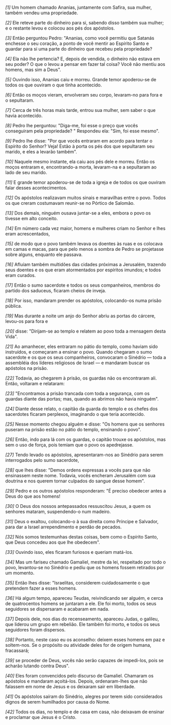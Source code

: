 *[1]* Um homem chamado Ananias, juntamente com Safira, sua mulher, também vendeu uma propriedade.

*[2]* Ele reteve parte do dinheiro para si, sabendo disso também sua mulher; e o restante levou e colocou aos pés dos apóstolos.

*[3]* Então perguntou Pedro: "Ananias, como você permitiu que Satanás enchesse o seu coração, a ponto de você mentir ao Espírito Santo e guardar para si uma parte do dinheiro que recebeu pela propriedade?

*[4]* Ela não lhe pertencia? E, depois de vendida, o dinheiro não estava em seu poder? O que o levou a pensar em fazer tal coisa? Você não mentiu aos homens, mas sim a Deus".

*[5]* Ouvindo isso, Ananias caiu e morreu. Grande temor apoderou-se de todos os que ouviram o que tinha acontecido.

*[6]* Então os moços vieram, envolveram seu corpo, levaram-no para fora e o sepultaram.

*[7]* Cerca de três horas mais tarde, entrou sua mulher, sem saber o que havia acontecido.

*[8]* Pedro lhe perguntou: "Diga-me, foi esse o preço que vocês conseguiram pela propriedade? " Respondeu ela: "Sim, foi esse mesmo".

*[9]* Pedro lhe disse: "Por que vocês entraram em acordo para tentar o Espírito do Senhor? Veja! Estão à porta os pés dos que sepultaram seu marido, e eles a levarão também".

*[10]* Naquele mesmo instante, ela caiu aos pés dele e morreu. Então os moços entraram e, encontrando-a morta, levaram-na e a sepultaram ao lado de seu marido.

*[11]* E grande temor apoderou-se de toda a igreja e de todos os que ouviram falar desses acontecimentos.

*[12]* Os apóstolos realizavam muitos sinais e maravilhas entre o povo. Todos os que creram costumavam reunir-se no Pórtico de Salomão.

*[13]* Dos demais, ninguém ousava juntar-se a eles, embora o povo os tivesse em alto conceito.

*[14]* Em número cada vez maior, homens e mulheres criam no Senhor e lhes eram acrescentados,

*[15]* de modo que o povo também levava os doentes às ruas e os colocava em camas e macas, para que pelo menos a sombra de Pedro se projetasse sobre alguns, enquanto ele passava.

*[16]* Afluíam também multidões das cidades próximas a Jerusalém, trazendo seus doentes e os que eram atormentados por espíritos imundos; e todos eram curados.

*[17]* Então o sumo sacerdote e todos os seus companheiros, membros do partido dos saduceus, ficaram cheios de inveja.

*[18]* Por isso, mandaram prender os apóstolos, colocando-os numa prisão pública.

*[19]* Mas durante a noite um anjo do Senhor abriu as portas do cárcere, levou-os para fora e

*[20]* disse: "Dirijam-se ao templo e relatem ao povo toda a mensagem desta Vida".

*[21]* Ao amanhecer, eles entraram no pátio do templo, como haviam sido instruídos, e começaram a ensinar o povo. Quando chegaram o sumo sacerdote e os que os seus companheiros, convocaram o Sinédrio — toda a assembléia dos líderes religiosos de Israel — e mandaram buscar os apóstolos na prisão.

*[22]* Todavia, ao chegarem à prisão, os guardas não os encontraram ali. Então, voltaram e relataram:

*[23]* "Encontramos a prisão trancada com toda a segurança, com os guardas diante das portas; mas, quando as abrimos não havia ninguém".

*[24]* Diante desse relato, o capitão da guarda do templo e os chefes dos sacerdotes ficaram perplexos, imaginando o que teria acontecido.

*[25]* Nesse momento chegou alguém e disse: "Os homens que os senhores puseram na prisão estão no pátio do templo, ensinando o povo".

*[26]* Então, indo para lá com os guardas, o capitão trouxe os apóstolos, mas sem o uso de força, pois temiam que o povo os apedrejasse.

*[27]* Tendo levado os apóstolos, apresentaram-nos ao Sinédrio para serem interrogados pelo sumo sacerdote,

*[28]* que lhes disse: "Demos ordens expressas a vocês para que não ensinassem neste nome. Todavia, vocês encheram Jerusalém com sua doutrina e nos querem tornar culpados do sangue desse homem".

*[29]* Pedro e os outros apóstolos responderam: "É preciso obedecer antes a Deus do que aos homens!

*[30]* O Deus dos nossos antepassados ressuscitou Jesus, a quem os senhores mataram, suspendendo-o num madeiro.

*[31]* Deus o exaltou, colocando-o à sua direita como Príncipe e Salvador, para dar a Israel arrependimento e perdão de pecados.

*[32]* Nós somos testemunhas destas coisas, bem como o Espírito Santo, que Deus concedeu aos que lhe obedecem".

*[33]* Ouvindo isso, eles ficaram furiosos e queriam matá-los.

*[34]* Mas um fariseu chamado Gamaliel, mestre da lei, respeitado por todo o povo, levantou-se no Sinédrio e pediu que os homens fossem retirados por um momento.

*[35]* Então lhes disse: "Israelitas, considerem cuidadosamente o que pretendem fazer a esses homens.

*[36]* Há algum tempo, apareceu Teudas, reivindicando ser alguém, e cerca de quatrocentos homens se juntaram a ele. Ele foi morto, todos os seus seguidores se dispersaram e acabaram em nada.

*[37]* Depois dele, nos dias do recenseamento, apareceu Judas, o galileu, que liderou um grupo em rebelião. Ele também foi morto, e todos os seus seguidores foram dispersos.

*[38]* Portanto, neste caso eu os aconselho: deixem esses homens em paz e soltem-nos. Se o propósito ou atividade deles for de origem humana, fracassará;

*[39]* se proceder de Deus, vocês não serão capazes de impedi-los, pois se acharão lutando contra Deus".

*[40]* Eles foram convencidos pelo discurso de Gamaliel. Chamaram os apóstolos e mandaram açoitá-los. Depois, ordenaram-lhes que não falassem em nome de Jesus e os deixaram sair em liberdade.

*[41]* Os apóstolos saíram do Sinédrio, alegres por terem sido considerados dignos de serem humilhados por causa do Nome.

*[42]* Todos os dias, no templo e de casa em casa, não deixavam de ensinar e proclamar que Jesus é o Cristo.

